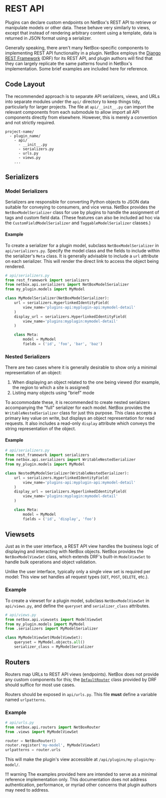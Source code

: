 # REST API

Plugins can declare custom endpoints on NetBox's REST API to retrieve or manipulate models or other data. These behave very similarly to views, except that instead of rendering arbitrary content using a template, data is returned in JSON format using a serializer.

Generally speaking, there aren't many NetBox-specific components to implementing REST API functionality in a plugin. NetBox employs the [Django REST Framework](https://www.django-rest-framework.org/) (DRF) for its REST API, and plugin authors will find that they can largely replicate the same patterns found in NetBox's implementation. Some brief examples are included here for reference.

## Code Layout

The recommended approach is to separate API serializers, views, and URLs into separate modules under the `api/` directory to keep things tidy, particularly for larger projects. The file at `api/__init__.py` can import the relevant components from each submodule to allow import all API components directly from elsewhere. However, this is merely a convention and not strictly required.

```no-highlight
project-name/
  - plugin_name/
    - api/
      - __init__.py
      - serializers.py
      - urls.py
      - views.py
    ...
```

## Serializers

### Model Serializers

Serializers are responsible for converting Python objects to JSON data suitable for conveying to consumers, and vice versa. NetBox provides the `NetBoxModelSerializer` class for use by plugins to handle the assignment of tags and custom field data. (These features can also be included ad hoc via the `CustomFieldModelSerializer` and `TaggableModelSerializer` classes.)

#### Example

To create a serializer for a plugin model, subclass `NetBoxModelSerializer` in `api/serializers.py`. Specify the model class and the fields to include within the serializer's `Meta` class. It is generally advisable to include a `url` attribute on each serializer. This will render the direct link to access the object being rendered.

```python
# api/serializers.py
from rest_framework import serializers
from netbox.api.serializers import NetBoxModelSerializer
from my_plugin.models import MyModel

class MyModelSerializer(NetBoxModelSerializer):
    url = serializers.HyperlinkedIdentityField(
        view_name='plugins-api:myplugin-api:mymodel-detail'
    )
    display_url = serializers.HyperlinkedIdentityField(
        view_name='plugins:myplugin:mymodel-detail'
    )

    class Meta:
        model = MyModel
        fields = ('id', 'foo', 'bar', 'baz')
```

### Nested Serializers

There are two cases where it is generally desirable to show only a minimal representation of an object:

1. When displaying an object related to the one being viewed (for example, the region to which a site is assigned)
2. Listing many objects using "brief" mode

To accommodate these, it is recommended to create nested serializers accompanying the "full" serializer for each model. NetBox provides the `WritableNestedSerializer` class for just this purpose. This class accepts a primary key value on write, but displays an object representation for read requests. It also includes a read-only `display` attribute which conveys the string representation of the object.

#### Example

```python
# api/serializers.py
from rest_framework import serializers
from netbox.api.serializers import WritableNestedSerializer
from my_plugin.models import MyModel

class NestedMyModelSerializer(WritableNestedSerializer):
    url = serializers.HyperlinkedIdentityField(
        view_name='plugins-api:myplugin-api:mymodel-detail'
    )
    display_url = serializers.HyperlinkedIdentityField(
        view_name='plugins:myplugin:mymodel-detail'
    )

    class Meta:
        model = MyModel
        fields = ('id', 'display', 'foo')
```

## Viewsets

Just as in the user interface, a REST API view handles the business logic of displaying and interacting with NetBox objects. NetBox provides the `NetBoxModelViewSet` class, which extends DRF's built-in `ModelViewSet` to handle bulk operations and object validation.

Unlike the user interface, typically only a single view set is required per model: This view set handles all request types (`GET`, `POST`, `DELETE`, etc.).

### Example

To create a viewset for a plugin model, subclass `NetBoxModelViewSet` in `api/views.py`, and define the `queryset` and `serializer_class` attributes.

```python
# api/views.py
from netbox.api.viewsets import ModelViewSet
from my_plugin.models import MyModel
from .serializers import MyModelSerializer

class MyModelViewSet(ModelViewSet):
    queryset = MyModel.objects.all()
    serializer_class = MyModelSerializer
```

## Routers

Routers map URLs to REST API views (endpoints). NetBox does not provide any custom components for this; the [`DefaultRouter`](https://www.django-rest-framework.org/api-guide/routers/#defaultrouter) class provided by DRF should suffice for most use cases.

Routers should be exposed in `api/urls.py`. This file **must** define a variable named `urlpatterns`.

### Example

```python
# api/urls.py
from netbox.api.routers import NetBoxRouter
from .views import MyModelViewSet

router = NetBoxRouter()
router.register('my-model', MyModelViewSet)
urlpatterns = router.urls
```

This will make the plugin's view accessible at `/api/plugins/my-plugin/my-model/`.

!!! warning
    The examples provided here are intended to serve as a minimal reference implementation only. This documentation does not address authentication, performance, or myriad other concerns that plugin authors may need to address.
